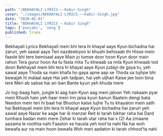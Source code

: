 ```yaml
---
path: "/BEKHAYALI-LYRICS-–-Kabir-Singh"
cover: "./images/BEKHAYALI-LYRICS-–-Kabir-Singh.jpg"
date: "2020-02-01"
title: "BEKHAYALI LYRICS – Kabir Singh"
tags: ['punjabi', 'song']
published: truea
---
```


Bekhayali Lyrics
Bekhayali mein bhi tera hi khayal aaye
Kyun bichadna hai zaruri, yeh sawal aaye
Teri nazdeekiyon ki khushi behisaab thi
Hisse mein faasle bhi tere bemisaal aaye
Main jo tumse door hoon
Kyun door main rahun
Tera gurur hoon
Aa tu fasla mita
Tu khwaab sa mila
Kyun khwaab tod doon
Bekhayali mein bhi tera hi khayal aaye
Kyun judayi de gaya tu, yeh sawal aaye
Thoda sa main khafa ho gaya apne aap se
Thoda sa tujhpe bhi bewajah hi malaal aaye
Hai yeh tadpan, hai yeh uljhan
Kaise jee loon bina tere
Meri ab sabse hai an-ban
Bante kyun yeh khuda mere






Jo log-baag hain, jungle ki aag hain
Kyun aag mein jaloon
Yeh nakaam pyar mein
Khush hain yeh haar mein
Inn jaisa kyun banun
Raatein dengi bata
Needon mein teri hi baat hai
Bhoolun kaise tujhe
Tu to khayalon mein sath hai
Bekhayali mein bhi tera hi khayal aaye
Kyun bichadna hai zaruri yeh sawal aaye
Nazar ke aage har ik manzar
Reit ki tarah bikhar raha hai
Dard tumhara badan mein mere
Zehar ki tarah utar raha hai x (2)
Aa zmaane aazama le roothta nahi
Faaslon se hausla yeh toot’ta nahi
Na hai woh bewafa aur na main hoon bewafa
Woh meri aadaton ki tarah chhoot’ta nahi
